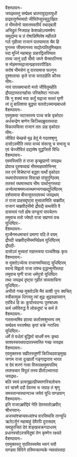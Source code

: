 वैशम्पायनः-  
जयद्रथस्तु सम्प्रेक्ष्य भ्रातरावुद्यतायुधौ  
प्राद्रवत्तूर्णमव्यग्रो जीवितेप्सुस्सुदुःखितः  
तं भीमसेनो यावत्तमवतीर्य रथाद्बली  
अभिद्रुतं निजग्राह केशपक्षेऽत्यमर्षणः  
समुद्यम्य च तं रोषान्निष्पिपेष महीतले  
गले गृहीत्वा राजानं पातयामास चैव हि  
पुनस्स जीवमानस्य सद्योत्पतितुमिच्छतः  
पदा मूर्ध्नि महाबाहुः प्राहरद्विलपिष्यतः  
तस्य जानुं ददौ भीमो जघ्ने चैनमरत्निना  
स मोहमगमद्राजान्प्रहारवरपीडितः  
सरोषं भीमसेनं तु वारयामास फल्गुनः  
दुश्शलायाः कृते राजा यत्तदाहेति कौरवः  
भीमः-  
नायं पापसमाचारो मत्तो जीवितुमर्हति  
द्रौपद्यास्तदनर्हायाः परिक्लेष्टा नराधमः  
किं नु शक्यं मया कर्तुं यद्राजा सततं घृणी  
त्वं तु बालिशया बुद्ध्या यततोऽस्मान्प्रबाधसे  
वैशम्पायनः-  
एवमुक्त्वा जटास्तस्य पञ्च चक्रे वृकोदरः  
अर्धचन्द्रेण बाणेन किञ्चिदब्रुवतस्तदा  
विकल्पयित्वा राजानं ततः प्राह वृकोदरः  
भीमः-  
जीवितं चेच्छसे मूढ हेतुं मे गदतश्शृणु  
दासोऽस्मीति त्वया वाच्यं संसत्सु च सभासु च  
एवं चेज्जीवितं दद्यामेष युद्धजितो विधिः  
वैशम्पायनः-  
एवमस्त्विति तं राजा कृच्छ्रप्राणो जयद्रथः  
प्रोवाच पुरुषव्याघ्रं भीममाहवशोभिनम्  
तत एनं विचेष्टन्तं बद्ध्वा पार्थो वृकोदरः  
रथमारोपयामास विसञ्ज्ञं पांसुगुण्ठितम्  
ततस्तं रथमास्थाय भीमः पार्थानुगस्तदा  
अभ्येत्याश्रममध्यस्थमभ्यगच्छद्युधिष्ठिरम्  
दर्शयामास बीभत्सुस्तदवस्थं जयद्रथम्  
तं राजा प्राहसद्दृष्ट्वा मुच्यतामिति चाब्रवीत्  
राजानं चाब्रवीद्भीमो द्रौपद्यै कथयेति वै  
दासभावं गतो ह्येष पाण्डूनां पापचेतनः  
तमुवाच ततो ज्येष्ठो राजा सप्रणयं वचः  
युधिष्ठिरः-  
वैशम्पायनः-  
मुञ्चैनमधमाचारं प्रमाणा यदि ते वयम्  
द्रौपदी चाब्रवीद्भीममभिप्रेक्ष्य युधिष्ठिरम्  
द्रौपदी-  
दासोऽयं मुच्यतां राज्ञस्त्वया पञ्चशिखः कृतः  
वैशम्पायनः-  
स मुक्तोऽभ्येत्य राजानमभिवाद्य युधिष्ठिरम्  
ववन्दे विह्वलो राजा तांश्च वृद्धान्मुनींस्तदा  
तमुवाच घृणी राजा धर्मपुत्रो युधिष्ठिरः  
तथा जयद्रथं दृष्ट्वा गृहीतं सव्यसाचिना  
युधिष्ठिरः-  
अभीतो गच्छ मुक्तोऽसि मैवं कार्षीः पुनः क्वचित्  
स्त्रीकामुक धिगस्तु त्वां क्षुद्रः क्षुद्रसहायवान्  
एवंविधं हि कः कुर्यात्त्वदन्यः पुरुषाधमः  
कर्म धर्मविरुद्धं वै लोकदुष्टं च कर्म ते  
वैशम्पायनः-  
गतसत्त्वमिव ज्ञात्वा कर्तारमशुभस्य तम्  
सम्प्रेक्ष्य भरतश्रेष्ठः कृपां चक्रे नराधिपः  
युधिष्ठिरः-  
धर्मे ते वर्धतां बुद्धिर्मा चाधर्मे मनः कृथाः  
साश्वस्सरथपादातस्स्वस्ति गच्छ जयद्रथ  
वैशम्पायनः-  
एवमुक्तस्स सव्रीलस्तूष्णीं किञ्चिदवाङ्मुखः  
जगाम राजा दुःखार्तो गङ्गाद्वाराय भारत  
स देवं शरणं गत्वा विरूपाक्षमुमापतिम्  
तपश्चचार विपुलं तस्य प्रीतोऽभवत्तदा  
जयद्रथः-  
बलिं स्वयं प्रत्यगृह्णात्प्रीयमाणस्त्रिलोचनः  
वरं चास्मै ददौ देवस्स च जग्राह तं श्रृणु  
समस्तान्सरथान्पञ्च जयेयं युधि पाण्डवान्  
वैशम्पायनः-  
इति राजाऽब्रवीद्देवं नेति देवस्ततोऽब्रवीत्  
श्रीभगवान्-  
अजय्यांश्चाप्यवध्यांश्च वारयिष्यसि तान्युधि  
ऋतेऽर्जुनं महाबाहुं देवैरपि दुरासदम्  
यमाहुरजितं देवं शङ्खचक्रगदाधरम्  
प्रधानस्सोऽस्त्रविदुषां तेन कृष्णेन रक्ष्यते  
वैशम्पायनः-  
एवमुक्तस्तु नृपतिस्स्वमेव भवनं ययौ  
पाण्डवा विपिने तस्मिन्काम्यके न्यवसंस्तदा  
